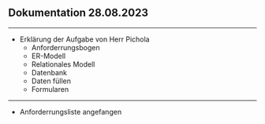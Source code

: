 ## Dokumentation 28.08.2023 ##

___

- Erklärung der Aufgabe von Herr Pichola
    - Anforderrungsbogen
    - ER-Modell
    - Relationales Modell
    - Datenbank
    - Daten füllen
    - Formularen
___
- Anforderrungsliste angefangen